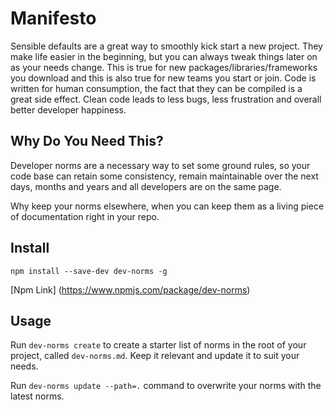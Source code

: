 # Manifesto
Sensible defaults are a great way to smoothly kick start a new project. They make life easier in the beginning, but you can always tweak things later on as your needs change.
This is true for new packages/libraries/frameworks you download and this is also true for new teams you start or join.
Code is written for human consumption, the fact that they can be compiled is a great side effect. Clean code leads to less bugs, less frustration and overall better developer happiness.

## Why Do You Need This?
Developer norms are a necessary way to set some ground rules, so your code base can retain some consistency, remain maintainable over the next days, months and years and all developers are on the same page.

Why keep your norms elsewhere, when you can keep them as a living piece of documentation right in your repo. 

## Install
`npm install --save-dev dev-norms -g`

[Npm Link] (https://www.npmjs.com/package/dev-norms)

## Usage
Run `dev-norms create` to create a starter list of norms in the root of your project, called `dev-norms.md`. Keep it relevant and update it to suit your needs.

Run `dev-norms update --path=.` command to overwrite your norms with the latest norms.
